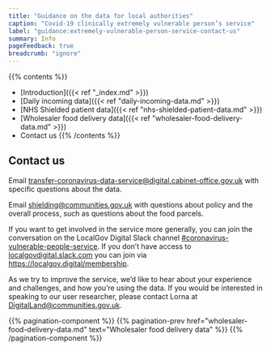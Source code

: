 ```yaml
---
title: "Guidance on the data for local authorities"
caption: "Covid-19 clinically extremely vulnerable person’s service"
label: "guidance:extremely-vulnerable-person-service-contact-us"
summary: Info
pageFeedback: true
breadcrumb: "ignore"
---
```


{{% contents %}}
- [Introduction]({{< ref "_index.md" >}})
- [Daily incoming data]({{< ref "daily-incoming-data.md" >}})
- [NHS Shielded patient data]({{< ref "nhs-shielded-patient-data.md" >}})
- [Wholesaler food delivery data]({{< ref "wholesaler-food-delivery-data.md" >}})
- Contact us
{{% /contents %}}

## Contact us

Email [transfer-coronavirus-data-service@digital.cabinet-office.gov.uk](transfer-coronavirus-data-service@digital.cabinet-office.gov.uk) with specific questions about the data. 

Email [shielding@communities.gov.uk](shielding@communities.gov.uk) with questions about policy and the overall process, such as questions about the food parcels.

If you want to get involved in the service more generally, you can join the conversation on the LocalGov Digital Slack channel [#coronavirus-vulnerable-people-service](https://communities-govuk.slack.com/archives/C01100D9R5K). If you don’t have access to [localgovdigital.slack.com](http://localgovdigital.slack.com/) you can join via https://localgov.digital/membership.

As we try to improve the service, we’d like to hear about your experience and challenges, and how you’re using the data. If you would be interested in speaking to our user researcher, please contact Lorna at [DigitalLand@communities.gov.uk](DigitalLand@communities.gov.uk).

{{% pagination-component %}}
{{% pagination-prev href="wholesaler-food-delivery-data.md" text="Wholesaler food delivery data" %}}
{{% /pagination-component %}}